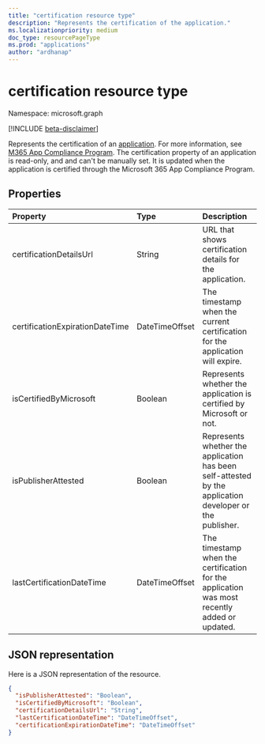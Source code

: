 ```yaml
---
title: "certification resource type"
description: "Represents the certification of the application."
ms.localizationpriority: medium
doc_type: resourcePageType
ms.prod: "applications"
author: "ardhanap"
---
```


# certification resource type

Namespace: microsoft.graph

[!INCLUDE [beta-disclaimer](../../includes/beta-disclaimer.md)]

Represents the certification of an [application](application.md). For more information, see [M365 App Compliance Program](/microsoft-365-app-certification/docs/enterprise-app-certification-guide). The certification property of an application is read-only, and and can't be manually set. It is updated when the application is certified through the Microsoft 365 App Compliance Program. 

## Properties
|Property|Type|Description|
|:---------------|:--------|:----------|
|certificationDetailsUrl|String|URL that shows certification details for the application.|
|certificationExpirationDateTime|DateTimeOffset|The timestamp when the current certification for the application will expire.|
|isCertifiedByMicrosoft|Boolean|Represents whether the application is certified by Microsoft or not.|
|isPublisherAttested|Boolean|Represents whether the application has been self-attested by the application developer or the publisher.|
|lastCertificationDateTime|DateTimeOffset|The timestamp when the certification for the application was most recently added or updated.|

## JSON representation
Here is a JSON representation of the resource.

<!-- {
  "blockType": "resource",
  "@odata.type": "microsoft.graph.certification"
}-->

```json
{
  "isPublisherAttested": "Boolean",
  "isCertifiedByMicrosoft": "Boolean",
  "certificationDetailsUrl": "String",
  "lastCertificationDateTime": "DateTimeOffset",
  "certificationExpirationDateTime": "DateTimeOffset"
}
```
